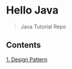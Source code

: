 # Hello Java
> Java Tutorial Repo

## Contents
[1. Design Pattern](https://github.com/jayden-lee/hello-java/tree/master/design-pattern)